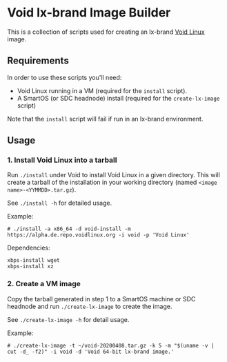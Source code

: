 # Void lx-brand Image Builder

This is a collection of scripts used for creating an lx-brand [Void
Linux][void] image.

## Requirements

In order to use these scripts you'll need:

- Void Linux running in a VM (required for the `install` script).
- A SmartOS (or SDC headnode) install (required for the `create-lx-image`
  script)

Note that the `install` script will fail if run in an lx-brand environment.

## Usage

### 1. Install Void Linux into a tarball

Run `./install` under Void to install Void Linux in a given directory.  This
will create a tarball of the installation in your working directory (named
`<image name>-<YYMMDD>.tar.gz`).

See `./install -h` for detailed usage.

Example:

    # ./install -a x86_64 -d void-install -m https://alpha.de.repo.voidlinux.org -i void -p 'Void Linux'

Dependencies:

    xbps-install wget
    xbps-install xz

### 2. Create a VM image

Copy the tarball generated in step 1 to a SmartOS machine or SDC headnode and
run `./create-lx-image` to create the image.

See `./create-lx-image -h` for detail usage.

Example:

    # ./create-lx-image -t ~/void-20200408.tar.gz -k 5 -m "$(uname -v | cut -d_ -f2)" -i void -d 'Void 64-bit lx-brand image.'

[void]: https://voidlinux.org
